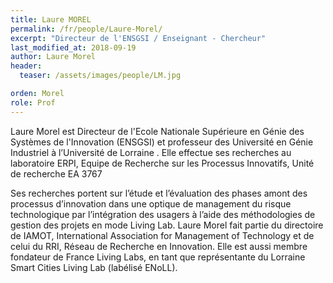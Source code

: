 ```yaml
---
title: Laure MOREL
permalink: /fr/people/Laure-Morel/
excerpt: "Directeur de l'ENSGSI / Enseignant - Chercheur"
last_modified_at: 2018-09-19
author: Laure Morel
header:
  teaser: /assets/images/people/LM.jpg

orden: Morel
role: Prof
---
```


Laure Morel est Directeur de l'Ecole Nationale Supérieure en Génie des Systèmes de l'Innovation (ENSGSI) et professeur des Université en Génie Industriel à l’Université de Lorraine . Elle effectue ses recherches au laboratoire ERPI, Equipe de Recherche sur les Processus Innovatifs, Unité de recherche EA 3767

Ses recherches portent sur l’étude et l’évaluation des phases amont des processus d’innovation dans une optique de management du risque technologique par l’intégration des usagers à l’aide des méthodologies de gestion des projets en mode Living Lab. Laure Morel fait partie du directoire de IAMOT, International Association for Management of Technology et de celui du RRI, Réseau de Recherche en Innovation. Elle est aussi membre fondateur de France Living Labs, en tant que représentante du Lorraine Smart Cities Living Lab (labélisé ENoLL).
